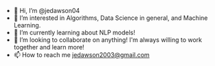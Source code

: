 - 👋 Hi, I’m @jedawson04
- 👀 I’m interested in Algorithms, Data Science in general, and Machine Learning.
- 🌱 I’m currently learning about NLP models!
- 💞️ I’m looking to collaborate on anything! I'm always willing to work together and learn more!
- 📫 How to reach me jedawson2003@gmail.com

<!---
jedawson04/jedawson04 is a ✨ special ✨ repository because its `README.md` (this file) appears on your GitHub profile.
You can click the Preview link to take a look at your changes.
--->
